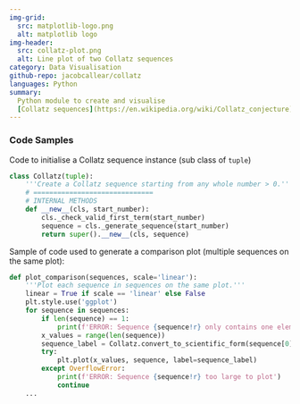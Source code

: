 ```yaml
---
img-grid:
  src: matplotlib-logo.png
  alt: matplotlib logo
img-header:
  src: collatz-plot.png
  alt: Line plot of two Collatz sequences
category: Data Visualisation
github-repo: jacobcallear/collatz
languages: Python
summary:
  Python module to create and visualise
  [Collatz sequences](https://en.wikipedia.org/wiki/Collatz_conjecture).
---
```


### Code Samples

Code to initialise a Collatz sequence instance (sub class of `tuple`)

```python
class Collatz(tuple):
    '''Create a Collatz sequence starting from any whole number > 0.'''
    # ==============================
    # INTERNAL METHODS
    def __new__(cls, start_number):
        cls._check_valid_first_term(start_number)
        sequence = cls._generate_sequence(start_number)
        return super().__new__(cls, sequence)
```

Sample of code used to generate a comparison plot (multiple sequences on the
same plot):

```python
def plot_comparison(sequences, scale='linear'):
    '''Plot each sequence in sequences on the same plot.'''
    linear = True if scale == 'linear' else False
    plt.style.use('ggplot')
    for sequence in sequences:
        if len(sequence) == 1:
            print(f'ERROR: Sequence {sequence!r} only contains one element')
        x_values = range(len(sequence))
        sequence_label = Collatz.convert_to_scientific_form(sequence[0])
        try:
            plt.plot(x_values, sequence, label=sequence_label)
        except OverflowError:
            print(f'ERROR: Sequence {sequence!r} too large to plot')
            continue
    ...
```
